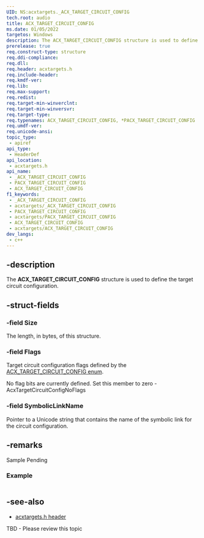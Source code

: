 ```yaml
---
UID: NS:acxtargets._ACX_TARGET_CIRCUIT_CONFIG
tech.root: audio
title: ACX_TARGET_CIRCUIT_CONFIG
ms.date: 01/05/2022
targetos: Windows
description: The ACX_TARGET_CIRCUIT_CONFIG structure is used to define the target circuit configuration. 
prerelease: true
req.construct-type: structure
req.ddi-compliance: 
req.dll: 
req.header: acxtargets.h
req.include-header: 
req.kmdf-ver: 
req.lib: 
req.max-support: 
req.redist: 
req.target-min-winverclnt: 
req.target-min-winversvr: 
req.target-type: 
req.typenames: ACX_TARGET_CIRCUIT_CONFIG, *PACX_TARGET_CIRCUIT_CONFIG
req.umdf-ver: 
req.unicode-ansi: 
topic_type:
 - apiref
api_type:
 - HeaderDef
api_location:
 - acxtargets.h
api_name:
 - _ACX_TARGET_CIRCUIT_CONFIG
 - PACX_TARGET_CIRCUIT_CONFIG
 - ACX_TARGET_CIRCUIT_CONFIG
f1_keywords:
 - _ACX_TARGET_CIRCUIT_CONFIG
 - acxtargets/_ACX_TARGET_CIRCUIT_CONFIG
 - PACX_TARGET_CIRCUIT_CONFIG
 - acxtargets/PACX_TARGET_CIRCUIT_CONFIG
 - ACX_TARGET_CIRCUIT_CONFIG
 - acxtargets/ACX_TARGET_CIRCUIT_CONFIG
dev_langs:
 - c++
---
```


## -description

The **ACX_TARGET_CIRCUIT_CONFIG** structure is used to define the target circuit configuration.

## -struct-fields

### -field Size

The length, in bytes, of this structure.

### -field Flags

Target circuit configuration flags defined by the [ACX_TARGET_CIRCUIT_CONFIG enum](ne-acxtargets-acx_target_circuit_config_flags.md).

No flag bits are currently defined. Set this member to zero - AcxTargetCircuitConfigNoFlags

### -field SymbolicLinkName

Pointer to a Unicode string that contains the name of the symbolic link for the circuit configuration.

## -remarks

Sample Pending

### Example

```cpp

```

## -see-also

- [acxtargets.h header](index.md)

TBD - Please review this topic